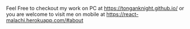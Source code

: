 Feel Free to checkout my work on PC at https://tonganknight.github.io/
or you are welcome to visit me on mobile at  https://react-malachi.herokuapp.com/#about
